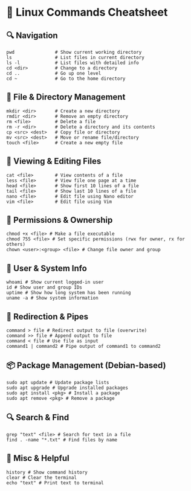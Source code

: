 # 📄 Linux Commands Cheatsheet

## 🔍 Navigation
```
pwd               # Show current working directory  
ls                # List files in current directory  
ls -l             # List files with detailed info  
cd <dir>          # Change to a directory  
cd ..             # Go up one level  
cd ~              # Go to the home directory  
```
## 📂 File & Directory Management
```
mkdir <dir>       # Create a new directory  
rmdir <dir>       # Remove an empty directory  
rm <file>         # Delete a file  
rm -r <dir>       # Delete a directory and its contents  
cp <src> <dest>   # Copy file or directory  
mv <src> <dest>   # Move or rename file/directory  
touch <file>      # Create a new empty file
```
## 📝 Viewing & Editing Files
```
cat <file>        # View contents of a file  
less <file>       # View file one page at a time  
head <file>       # Show first 10 lines of a file  
tail <file>       # Show last 10 lines of a file  
nano <file>       # Edit file using Nano editor  
vim <file>        # Edit file using Vim
```
## 🔐 Permissions & Ownership
```
chmod +x <file> # Make a file executable  
chmod 755 <file> # Set specific permissions (rwx for owner, rx for others)  
chown <user>:<group> <file> # Change file owner and group
```
## 👤 User & System Info
```
whoami # Show current logged-in user  
id # Show user and group IDs  
uptime # Show how long system has been running  
uname -a # Show system information  
 ```
## 🔄 Redirection & Pipes
```
command > file # Redirect output to file (overwrite)  
command >> file # Append output to file  
command < file # Use file as input  
command1 | command2 # Pipe output of command1 to command2
```
## 📦 Package Management (Debian-based)
```
sudo apt update # Update package lists  
sudo apt upgrade # Upgrade installed packages  
sudo apt install <pkg> # Install a package  
sudo apt remove <pkg> # Remove a package
```
## 🔍 Search & Find
```
grep "text" <file> # Search for text in a file  
find . -name "*.txt" # Find files by name
```
## 🧪 Misc & Helpful
```
history # Show command history  
clear # Clear the terminal  
echo "text" # Print text to terminal
```
